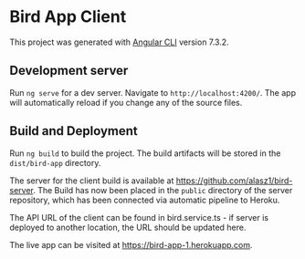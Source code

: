# Bird App Client

This project was generated with [Angular CLI](https://github.com/angular/angular-cli) version 7.3.2.

## Development server

Run `ng serve` for a dev server. Navigate to `http://localhost:4200/`. The app will automatically reload if you change any of the source files.

## Build and Deployment

Run `ng build` to build the project. The build artifacts will be stored in the `dist/bird-app` directory. 

The server for the client build is available at https://github.com/alasz1/bird-server. The Build has now been placed in the `public` directory of the server repository, which has been connected via automatic pipeline to Heroku.

The API URL of the client can be found in bird.service.ts - if server is deployed to another location, the URL should be updated here.

The live app can be visited at https://bird-app-1.herokuapp.com.

